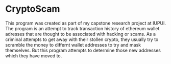 # CryptoScam
This program was created as part of my capstone research project at IUPUI. The program is an attempt to track transaction history of ethereum wallet adresses that are thought to be associated with hacking or scams. As a criminal attempts to get away with their stollen crypto, they usually try to scramble the money to differnt wallet addresses to try and mask themselves. But this program attempts to determine those new addresses which they have moved to.

